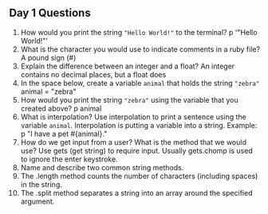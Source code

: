 ## Day 1 Questions

1. How would you print the string `"Hello World!"` to the terminal?
  p '"Hello World!"'
1. What is the character you would use to indicate comments in a ruby file?
  A pound sign (#)
1. Explain the difference between an integer and a float?
  An integer contains no decimal places, but a float does
1. In the space below, create a variable `animal` that holds the string `"zebra"`
  animal = "zebra"
1. How would you print the string `"zebra"` using the variable that you created above?
  p animal
1. What is interpolation? Use interpolation to print a sentence using the variable `animal`.
  Interpolation is putting a variable into a string. Example: p "I have a pet #{animal}."
1. How do we get input from a user? What is the method that we would use?
  Use gets (get string) to require input. Usually gets.chomp is used to ignore the enter keystroke.
1. Name and describe two common string methods.
  1. The .length method counts the number of characters (including spaces) in the string.
  1. The .split method separates a string into an array around the specified argument.

